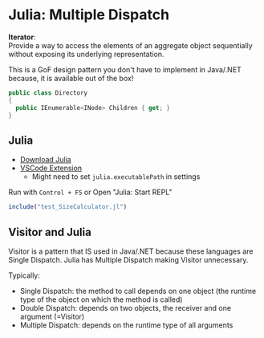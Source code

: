 Julia: Multiple Dispatch
========================

**Iterator**:  
Provide a way to access the elements of an aggregate object sequentially
without exposing its underlying representation.

This is a GoF design pattern you don't have to implement in Java/.NET
because, it is available out of the box!

```c#
public class Directory
{
  public IEnumerable<INode> Children { get; }
}
```

Julia
-----

- [Download Julia](https://julialang.org/downloads/)
- [VSCode Extension](https://github.com/julia-vscode/julia-vscode)
  - Might need to set `julia.executablePath` in settings

Run with `Control + F5` or Open "Julia: Start REPL"

```jl
include("test_SizeCalculator.jl")
```


Visitor and Julia
-----------------

Visitor is a pattern that IS used in Java/.NET because these
languages are Single Dispatch. Julia has Multiple Dispatch
making Visitor unnecessary.

Typically:

- Single Dispatch: the method to call depends on one object (the runtime type of the object on which the method is called)
- Double Dispatch: depends on two objects, the receiver and one argument (=Visitor)
- Multiple Dispatch: depends on the runtime type of all arguments
